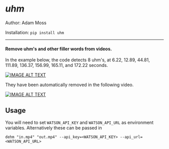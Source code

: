 *uhm*
=====

Author: Adam Moss

Installation: ``pip install uhm``

---

#### Remove uhm's and other filler words from videos. 

In the example below, the code detects 8 uhm's, at 6.22, 12.89, 44.81, 111.89, 136.37, 156.99, 165.11, and 172.22 seconds.  

[![IMAGE ALT TEXT](http://img.youtube.com/vi/NYk-2VHj9N0/0.jpg)](http://www.youtube.com/watch?v=NYk-2VHj9N0 "Original Video")

They have been automatically removed in the following video.

[![IMAGE ALT TEXT](http://img.youtube.com/vi/Yt0_rVvt7mo/0.jpg)](http://www.youtube.com/watch?v=Yt0_rVvt7mo "Video after de-uhming")

Usage
-----

You will need to set ``WATSON_API_KEY`` and ``WATSON_API_URL`` as environment variables. Alternatively these can be passed in

``dehm "in.mp4" "out.mp4" --api_key=<WATSON_API_KEY> --api_url=<WATSON_API_URL> ``
